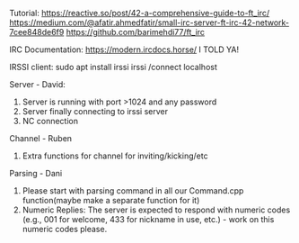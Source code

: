 Tutorial: 
https://reactive.so/post/42-a-comprehensive-guide-to-ft_irc/
https://medium.com/@afatir.ahmedfatir/small-irc-server-ft-irc-42-network-7cee848de6f9
https://github.com/barimehdi77/ft_irc


IRC Documentation:
https://modern.ircdocs.horse/ I TOLD YA!

IRSSI client:
sudo apt install irssi
irssi
/connect localhost <port> <pass>

Server - David:
1. Server is running with port >1024 and any password
2. Server finally connecting to irssi server
3. NC connection

Channel - Ruben
1. Extra functions for channel for inviting/kicking/etc

Parsing - Dani
1. Please start with parsing command in all our Command.cpp function(maybe make a separate function for it)
2. Numeric Replies:
The server is expected to respond with numeric codes (e.g., 001 for welcome, 433 for nickname in use, etc.) - work on this numeric codes please.
